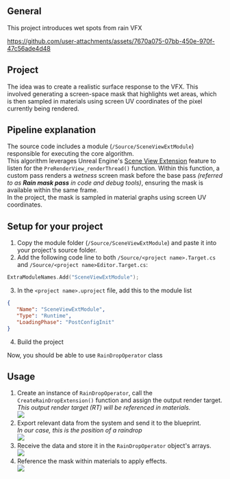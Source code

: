 ## General

This project introduces wet spots from rain VFX

https://github.com/user-attachments/assets/7670a075-07bb-450e-970f-47c56ade4d48

## Project

The idea was to create a realistic surface response to the VFX. This involved generating a screen-space mask that highlights wet areas, which is then sampled in materials using screen UV coordinates of the pixel currently being rendered.

## Pipeline explanation

The source code includes a module (`/Source/SceneViewExtModule`) responsible for executing the core algorithm.\
This algorithm leverages Unreal Engine's [Scene View Extension](https://dev.epicgames.com/community/learning/knowledge-base/0ql6/unreal-engine-using-sceneviewextension-to-extend-the-rendering-system) feature to listen for the `PreRenderView_renderThread()` function. Within this function, a custom pass renders a *wetness* screen mask before the base pass *(referred to as **Rain mask pass** in code and debug tools)*, ensuring the mask is available within the same frame.\
In the project, the mask is sampled in material graphs using screen UV coordinates. 


## Setup for your project
1. Copy the module folder (`/Source/SceneViewExtModule`) and paste it into your project's source folder.
2. Add the following code line to both `/Source/<project name>.Target.cs` and `/Source/<project name>Editor.Target.cs`:
```cpp
ExtraModuleNames.Add("SceneViewExtModule");
```
3. In the `<project name>.uproject` file, add this to the module list
```json
{
   "Name": "SceneViewExtModule",
   "Type": "Runtime",
   "LoadingPhase": "PostConfigInit"
}  
```
4. Build the project

Now, you should be able to use `RainDropOperator` class

## Usage

1. Create an instance of `RainDropOperator`, call the `CreateRainDropExtension()` function and assign the output render target.\
   *This output render target (RT) will be referenced in materials.*\
   <img src="https://github.com/user-attachments/assets/a67cebe0-e11c-438e-a3e8-0905fdaad9e9">
2. Export relevant data from the system and send it to the blueprint.\
   *In our case, this is the position of a raindrop*\
   <img src="https://github.com/user-attachments/assets/2979dcbc-c777-4343-b303-71822d49a7e5">
3. Receive the data and store it in the `RainDropOperator` object's arrays.\
   <img src="https://github.com/user-attachments/assets/d094033e-44ea-4d93-9bba-8d8da1f4cc3c">
4. Reference the mask within materials to apply effects.\
   <img src="https://github.com/user-attachments/assets/7e24bc85-1015-4a09-b1ea-fe8302683623">
